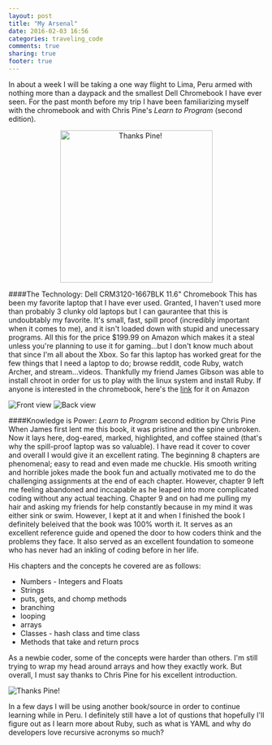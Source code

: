 ```yaml
---
layout: post
title: "My Arsenal"
date: 2016-02-03 16:56
categories: traveling_code
comments: true
sharing: true
footer: true
---
```


In about a week I will be taking a one way flight to Lima, Peru armed with nothing more than a daypack and the smallest Dell Chromebook I have ever seen. For the past month before my trip I have been familiarizing myself with the chromebook and with Chris Pine's _Learn to Program_ (second edition).

<div id="container">
<center><img src="http://imgur.com/Yu5aRuC.jpg" alt="Thanks Pine!" height="300" width="300"/>
</center>
<p>
</p>
</div>

<!--more-->

####The Technology: Dell CRM3120-1667BLK 11.6" Chromebook
This has been my favorite laptop that I have ever used. Granted, I haven't used more than probably 3 clunky old laptops but I can gaurantee that this is undoubtably my favorite. It's small, fast, spill proof (incredibly important when it comes to me), and it isn't loaded down with stupid and unecessary programs. All this for the price $199.99 on Amazon which makes it a steal unless you're planning to use it for gaming...but I don't know much about that since I'm all about the Xbox.
So far this laptop has worked great for the few things that I need a laptop to do; browse reddit, code Ruby, watch Archer, and stream...videos. Thankfully my friend James Gibson was able to install chroot in order for us to play with the linux system and install Ruby.
If anyone is interested in the chromebook, here's the [link](http://www.amazon.com/dp/B00FBBUIDM/ref=psdc_565108_t1_B00K1FY3M0) for it on Amazon

![Front view](http://imgur.com/utWYQ0K.jpg)
![Back view](http://imgur.com/GCpqHm9.jpg)


####Knowledge is Power: _Learn to Program_ second edition by Chris Pine
When James first lent me this book, it was pristine and the spine unbroken. Now it lays here, dog-eared, marked, highlighted, and coffee stained (that's why the spill-proof laptop was so valuable). I have read it cover to cover and overall I would give it an excellent rating. The beginning 8 chapters are phenomenal; easy to read and even made me chuckle. His smooth writing and horrible jokes made the book fun and actually motivated me to do the challenging assignments at the end of each chapter. However, chapter 9 left me feeling abandoned and inccapable as he leaped into more complicated coding without any actual teaching. Chapter 9 and on had me pulling my hair and asking my friends for help constantly because in my mind it was either sink or swim. However, I kept at it and when I finished the book I definitely beleived that the book was 100% worth it. It serves as an excellent reference guide and opened the door to how coders think and the problems they face. It also served as an excellent foundation to someone who has never had an inkling of coding before in her life.

His chapters and the concepts he covered are as follows:

  * Numbers - Integers and Floats
  * Strings
  * puts, gets, and chomp methods
  * branching
  * looping
  * arrays
  * Classes - hash class and time class
  * Methods that take and return procs


As a newbie coder, some of the concepts were harder than others. I'm still trying to wrap my head around arrays and how they exactly work. But overall, I must say thanks to Chris Pine for his excellent introduction.

![Thanks Pine!](http://imgur.com/Yu5aRuC.jpg)

In a few days I will be using another book/source in order to continue learning while in Peru. I definitely still have a lot of qustions that hopefully I'll figure out as I learn more about Ruby, such as what is YAML and why do developers love recursive acronyms so much?
